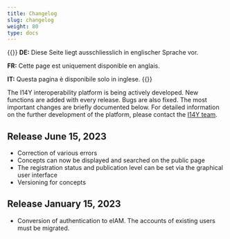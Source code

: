 ```yaml
---
title: Changelog
slug: changelog
weight: 80
type: docs
---
```

{{<alert title="Language" color="warning">}}
__DE:__ Diese Seite liegt ausschliesslich in englischer Sprache vor. 

__FR:__ Cette page est uniquement disponible en anglais.

__IT:__ Questa pagina è disponibile solo in inglese.
{{</alert>}}


The I14Y interoperability platform is being actively developed. New functions are added with every release. Bugs are also fixed. The most important changes are briefly documented below. For detailed information on the further development of the platform, please contact the [I14Y team](mailto:i14y@bfs.admin.ch). 

## Release June 15, 2023
- Correction of various errors
- Concepts can now be displayed and searched on the public page 
- The registration status and publication level can be set via the graphical user interface
- Versioning for concepts 

## Release January 15, 2023
- Conversion of authentication to eIAM. The accounts of existing users must be migrated. 

